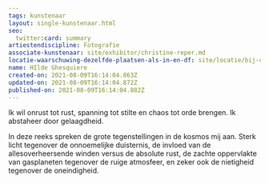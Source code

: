 ```yaml
---
tags: kunstenaar
layout: single-kunstenaar.html
seo:
  twitter:card: summary
artiestendiscipline: Fotografie
associate-kunstenaar: site/exhibitor/christine-reper.md
locatie-waarschuwing-dezelfde-plaatsen-als-in-en-df: site/locatie/bij-christine-reper.md
name: HIlde Ghesquiere
created-on: 2021-08-09T16:14:04.863Z
updated-on: 2021-08-09T16:14:04.872Z
published-on: 2021-08-09T16:14:04.882Z
---
```

<!--StartFragment-->

Ik wil onrust tot rust, spanning tot stilte en chaos tot orde brengen. Ik abstaheer door gelaagdheid. 



In deze reeks spreken de grote tegenstellingen in de kosmos mij aan. Sterk licht tegenover de onnoemelijke duisternis, de invloed van de allesoverheersende winden versus de absolute rust, de zachte oppervlakte van gasplaneten tegenover de ruige atmosfeer, en zeker ook de nietigheid tegenover de oneindigheid.



<!--EndFragment-->